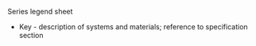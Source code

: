 <span class="transform-to-uppercase">Series legend sheet</span>

- Key - description of systems and materials; reference to specification section
